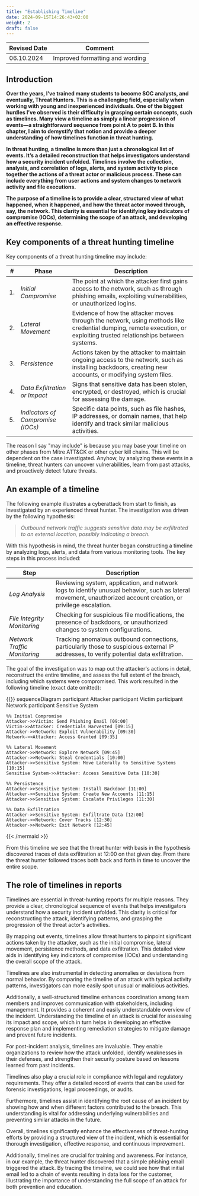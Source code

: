 ```yaml
---
title: "Establishing Timeline"
date: 2024-09-15T14:26:43+02:00
weight: 2
draft: false
---
```


| Revised Date | Comment |
| ------------ | ------- |
| 06.10.2024   | Improved formatting and wording | 

## Introduction

**Over the years, I’ve trained many students to become SOC analysts, and eventually, Threat Hunters. This is a challenging field, especially when working with young and inexperienced individuals. One of the biggest hurdles I’ve observed is their difficulty in grasping certain concepts, such as timelines. Many view a timeline as simply a linear progression of events—a straightforward sequence from point A to point B. In this chapter, I aim to demystify that notion and provide a deeper understanding of how timelines function in threat hunting.**

**In threat hunting, a timeline is more than just a chronological list of events. It’s a detailed reconstruction that helps investigators understand how a security incident unfolded. Timelines involve the collection, analysis, and correlation of logs, alerts, and system activity to piece together the actions of a threat actor or malicious process. These can include everything from user actions and system changes to network activity and file executions.**

**The purpose of a timeline is to provide a clear, structured view of what happened, when it happened, and how the threat actor moved through, say, the network. This clarity is essential for identifying key indicators of compromise (IOCs), determining the scope of an attack, and developing an effective response.**

## Key components of a threat hunting timeline 

Key components of a threat hunting timeline may include:

| # | Phase | Description | 
| -- | ---- | ----------- |
| 1. | _Initial Compromise_ | The point at which the attacker first gains access to the network, such as through phishing emails, exploiting vulnerabilities, or unauthorized logins. |
| 2. | _Lateral Movement_ | Evidence of how the attacker moves through the network, using methods like credential dumping, remote execution, or exploiting trusted relationships between systems. |
| 3. | _Persistence_  | Actions taken by the attacker to maintain ongoing access to the network, such as installing backdoors, creating new accounts, or modifying system files. |
| 4. | _Data Exfiltration or Impact_ | Signs that sensitive data has been stolen, encrypted, or destroyed, which is crucial for assessing the damage. |
| 5. | _Indicators of Compromise (IOCs)_ | Specific data points, such as file hashes, IP addresses, or domain names, that help identify and track similar malicious activities. |

The reason I say "may include" is because you may base your timeline on other phases from Mitre ATT&CK or other cyber kill chains. This will be dependent on the case investigated. Anyhow, by analyzing these events in a timeline, threat hunters can uncover vulnerabilities, learn from past attacks, and proactively detect future threats.

## An example of a timeline

The following example illustrates a cyberattack from start to finish, as investigated by an experienced threat hunter. The investigation was driven by the following hypothesis:

> _Outbound network traffic suggests sensitive data may be exfiltrated to an external location, possibly indicating a breach._

With this hypothesis in mind, the threat hunter began constructing a timeline by analyzing logs, alerts, and data from various monitoring tools. The key steps in this process included:

| Step | Description |
| ---- | ----------- |
| _Log Analysis_ | Reviewing system, application, and network logs to identify unusual behavior, such as lateral movement, unauthorized account creation, or privilege escalation. |
| _File Integrity Monitoring_ | Checking for suspicious file modifications, the presence of backdoors, or unauthorized changes to system configurations. |
| _Network Traffic Monitoring_ | Tracking anomalous outbound connections, particularly those to suspicious external IP addresses, to verify potential data exfiltration. |

The goal of the investigation was to map out the attacker's actions in detail, reconstruct the entire timeline, and assess the full extent of the breach, including which systems were compromised. This work resulted in the following timeline (exact date omitted):

{{<mermaid align="center">}}
sequenceDiagram
    participant Attacker
    participant Victim
    participant Network
    participant Sensitive System

    %% Initial Compromise
    Attacker->>Victim: Send Phishing Email [09:00]
    Victim->>Attacker: Credentials Harvested [09:15]
    Attacker->>Network: Exploit Vulnerability [09:30]
    Network->>Attacker: Access Granted [09:35]

    %% Lateral Movement
    Attacker->>Network: Explore Network [09:45]
    Attacker->>Network: Steal Credentials [10:00]
    Attacker->>Sensitive System: Move Laterally to Sensitive Systems [10:15]
    Sensitive System->>Attacker: Access Sensitive Data [10:30]

    %% Persistence
    Attacker->>Sensitive System: Install Backdoor [11:00]
    Attacker->>Sensitive System: Create New Accounts [11:15]
    Attacker->>Sensitive System: Escalate Privileges [11:30]

    %% Data Exfiltration
    Attacker->>Sensitive System: Exfiltrate Data [12:00]
    Attacker->>Network: Cover Tracks [12:30]
    Attacker->>Network: Exit Network [12:45]
 {{< /mermaid >}}

From this timeline we see that the threat hunter with basis in the hypothesis discovered traces of data exfiltration at 12:00 on that given day. From there the threat hunter followed traces both back and forth in time to uncover the entire scope.

## The role of timelines in reports

Timelines are essential in threat-hunting reports for multiple reasons. They provide a clear, chronological sequence of events that helps investigators understand how a security incident unfolded. This clarity is critical for reconstructing the attack, identifying patterns, and grasping the progression of the threat actor's activities.

By mapping out events, timelines allow threat hunters to pinpoint significant actions taken by the attacker, such as the initial compromise, lateral movement, persistence methods, and data exfiltration. This detailed view aids in identifying key indicators of compromise (IOCs) and understanding the overall scope of the attack.

Timelines are also instrumental in detecting anomalies or deviations from normal behavior. By comparing the timeline of an attack with typical activity patterns, investigators can more easily spot unusual or malicious activities.

Additionally, a well-structured timeline enhances coordination among team members and improves communication with stakeholders, including management. It provides a coherent and easily understandable overview of the incident. Understanding the timeline of an attack is crucial for assessing its impact and scope, which in turn helps in developing an effective response plan and implementing remediation strategies to mitigate damage and prevent future incidents.

For post-incident analysis, timelines are invaluable. They enable organizations to review how the attack unfolded, identify weaknesses in their defenses, and strengthen their security posture based on lessons learned from past incidents.

Timelines also play a crucial role in compliance with legal and regulatory requirements. They offer a detailed record of events that can be used for forensic investigations, legal proceedings, or audits.

Furthermore, timelines assist in identifying the root cause of an incident by showing how and when different factors contributed to the breach. This understanding is vital for addressing underlying vulnerabilities and preventing similar attacks in the future.

Overall, timelines significantly enhance the effectiveness of threat-hunting efforts by providing a structured view of the incident, which is essential for thorough investigation, effective response, and continuous improvement.

Additionally, timelines are crucial for training and awareness. For instance, in our example, the threat hunter discovered that a simple phishing email triggered the attack. By tracing the timeline, we could see how that initial email led to a chain of events resulting in data loss for the customer, illustrating the importance of understanding the full scope of an attack for both prevention and education.
